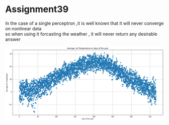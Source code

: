 # Assignment39
 
  In the case of a single perceptron ,it is well known that it will never converge on nonlinear data</br>
  so when using it forcasting the weather , it will never return any desirable answer</br>
  
 
  
  <img src='https://github.com/Parisa-Bagherzadeh/Machine-Learning/blob/main/Assignment39/charts/chart.png' width='900'>

